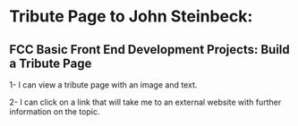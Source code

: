 # Tribute Page to John Steinbeck:

## FCC Basic Front End Development Projects: Build a Tribute Page

1- I can view a tribute page with an image and text.

2- I can click on a link that will take me to an external website with further information on the topic.
